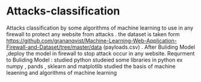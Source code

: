 # Attacks-classification
Attacks classification by some algorithms of machine learning to use in any firewall to protect any website from attacks .
the dataset is taken form https://github.com/grananqvist/Machine-Learning-Web-Application-Firewall-and-Dataset/tree/master/data (payloads.csv) .
After Buliding Model ,deploy the model in firewall to stop attack occur in any website. 
Requrment to Buliding Model : 
studied python 
studeied some libraries in python ex numpy , pands , sklearn and matplotlib
studied the basis of machine leaening and algorithms of machine learning 


